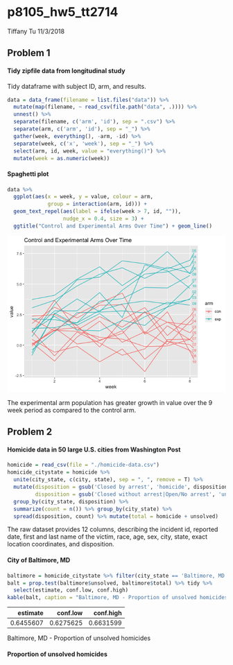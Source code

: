 p8105\_hw5\_tt2714
================
Tiffany Tu
11/3/2018

## Problem 1

#### Tidy zipfile data from longitudinal study

Tidy dataframe with subject ID, arm, and results.

``` r
data = data_frame(filename = list.files("data")) %>% 
  mutate(map(filename, ~ read_csv(file.path("data", .)))) %>% 
  unnest() %>% 
  separate(filename, c('arm', 'id'), sep = ".csv") %>%
  separate(arm, c('arm', 'id'), sep = "_") %>% 
  gather(week, everything(), -arm, -id) %>% 
  separate(week, c('x', 'week'), sep = "_") %>% 
  select(arm, id, week, value = "everything()") %>% 
  mutate(week = as.numeric(week))
```

#### Spaghetti plot

``` r
data %>%
  ggplot(aes(x = week, y = value, colour = arm, 
             group = interaction(arm, id))) + 
  geom_text_repel(aes(label = ifelse(week > 7, id, "")), 
                  nudge_x = 0.4, size = 3) + 
  ggtitle("Control and Experimental Arms Over Time") + geom_line()
```

![](p8105_hw5_tt2714_files/figure-gfm/unnamed-chunk-2-1.png)<!-- -->

The experimental arm population has greater growth in value over the 9
week period as compared to the control arm.

## Problem 2

#### Homicide data in 50 large U.S. cities from Washington Post

``` r
homicide = read_csv(file = "./homicide-data.csv") 
homicide_citystate = homicide %>% 
  unite(city_state, c(city, state), sep = ", ", remove = T) %>% 
  mutate(disposition = gsub('Closed by arrest', 'homicide', disposition), 
         disposition = gsub('Closed without arrest|Open/No arrest', 'unsolved', disposition)) %>% 
  group_by(city_state, disposition) %>% 
  summarize(count = n()) %>% group_by(city_state) %>% 
  spread(disposition, count) %>% mutate(total = homicide + unsolved)
```

The raw dataset provides 12 columns, describing the incident id,
reported date, first and last name of the victim, race, age, sex, city,
state, exact location coordinates, and disposition.

#### City of Baltimore, MD

``` r
baltimore = homicide_citystate %>% filter(city_state == 'Baltimore, MD')
balt = prop.test(baltimore$unsolved, baltimore$total) %>% tidy %>% 
  select(estimate, conf.low, conf.high) 
kable(balt, caption = "Baltimore, MD - Proportion of unsolved homicides")
```

|  estimate |  conf.low | conf.high |
| --------: | --------: | --------: |
| 0.6455607 | 0.6275625 | 0.6631599 |

Baltimore, MD - Proportion of unsolved homicides

#### Proportion of unsolved homicides
